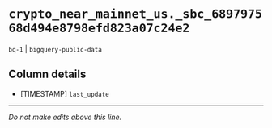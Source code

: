 # `crypto_near_mainnet_us._sbc_689797568d494e8798efd823a07c24e2`
`bq-1` | `bigquery-public-data`

## Column details
* [TIMESTAMP] `last_update`

-------------------------------------------------------------------------------
*Do not make edits above this line.*
